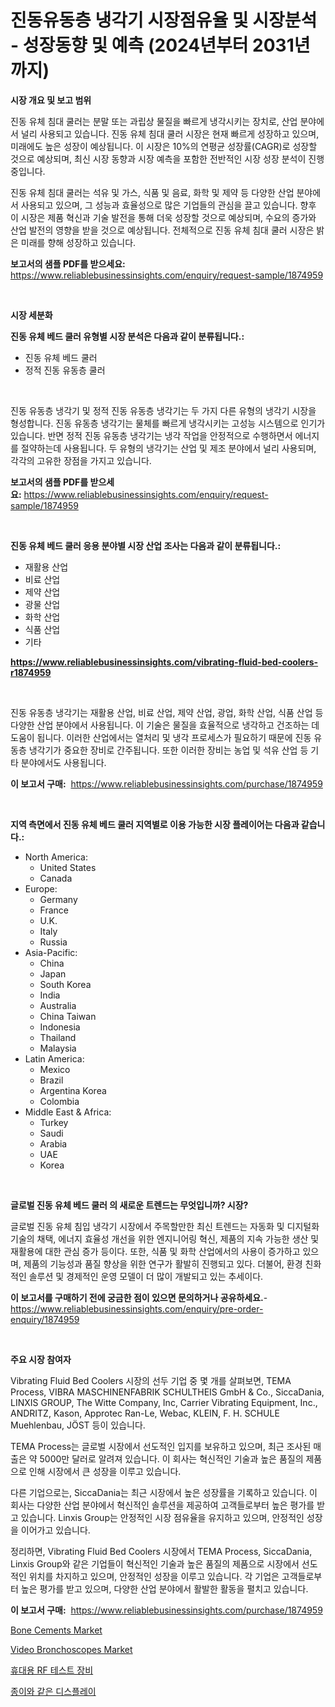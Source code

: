 <p><h1>진동유동층 냉각기 시장점유율 및 시장분석 - 성장동향 및 예측 (2024년부터 2031년까지)</h1></p><p><strong>시장 개요 및 보고 범위</strong></p>
<p><p>진동 유체 침대 쿨러는 분말 또는 과립상 물질을 빠르게 냉각시키는 장치로, 산업 분야에서 널리 사용되고 있습니다. 진동 유체 침대 쿨러 시장은 현재 빠르게 성장하고 있으며, 미래에도 높은 성장이 예상됩니다. 이 시장은 10%의 연평균 성장률(CAGR)로 성장할 것으로 예상되며, 최신 시장 동향과 시장 예측을 포함한 전반적인 시장 성장 분석이 진행 중입니다.</p><p>진동 유체 침대 쿨러는 석유 및 가스, 식품 및 음료, 화학 및 제약 등 다양한 산업 분야에서 사용되고 있으며, 그 성능과 효율성으로 많은 기업들의 관심을 끌고 있습니다. 향후 이 시장은 제품 혁신과 기술 발전을 통해 더욱 성장할 것으로 예상되며, 수요의 증가와 산업 발전의 영향을 받을 것으로 예상됩니다. 전체적으로 진동 유체 침대 쿨러 시장은 밝은 미래를 향해 성장하고 있습니다.</p></p>
<p><strong>보고서의 샘플 PDF를 받으세요:</strong> <a href="https://www.reliablebusinessinsights.com/enquiry/request-sample/1874959">https://www.reliablebusinessinsights.com/enquiry/request-sample/1874959</a></p>
<p>&nbsp;</p>
<p><strong>시장 세분화</strong></p>
<p><strong>진동 유체 베드 쿨러 유형별 시장 분석은 다음과 같이 분류됩니다.:</strong></p>
<p><ul><li>진동 유체 베드 쿨러</li><li>정적 진동 유동층 쿨러</li></ul></p>
<p>&nbsp;</p>
<p><p>진동 유동층 냉각기 및 정적 진동 유동층 냉각기는 두 가지 다른 유형의 냉각기 시장을 형성합니다. 진동 유동층 냉각기는 물체를 빠르게 냉각시키는 고성능 시스템으로 인기가 있습니다. 반면 정적 진동 유동층 냉각기는 냉각 작업을 안정적으로 수행하면서 에너지를 절약하는데 사용됩니다. 두 유형의 냉각기는 산업 및 제조 분야에서 널리 사용되며, 각각의 고유한 장점을 가지고 있습니다.</p></p>
<p><strong>보고서의 샘플 PDF를 받으세요:</strong>&nbsp;<a href="https://www.reliablebusinessinsights.com/enquiry/request-sample/1874959">https://www.reliablebusinessinsights.com/enquiry/request-sample/1874959</a></p>
<p>&nbsp;</p>
<p><strong> 진동 유체 베드 쿨러 응용 분야별 시장 산업 조사는 다음과 같이 분류됩니다.:</strong></p>
<p><ul><li>재활용 산업</li><li>비료 산업</li><li>제약 산업</li><li>광물 산업</li><li>화학 산업</li><li>식품 산업</li><li>기타</li></ul></p>
<p><strong><a href="https://www.reliablebusinessinsights.com/vibrating-fluid-bed-coolers-r1874959">https://www.reliablebusinessinsights.com/vibrating-fluid-bed-coolers-r1874959</a></strong></p>
<p>&nbsp;</p>
<p><p>진동 유동층 냉각기는 재활용 산업, 비료 산업, 제약 산업, 광업, 화학 산업, 식품 산업 등 다양한 산업 분야에서 사용됩니다. 이 기술은 물질을 효율적으로 냉각하고 건조하는 데 도움이 됩니다. 이러한 산업에서는 열처리 및 냉각 프로세스가 필요하기 때문에 진동 유동층 냉각기가 중요한 장비로 간주됩니다. 또한 이러한 장비는 농업 및 석유 산업 등 기타 분야에서도 사용됩니다.</p></p>
<p><strong>이 보고서 구매:</strong>&nbsp; <a href="https://www.reliablebusinessinsights.com/purchase/1874959">https://www.reliablebusinessinsights.com/purchase/1874959</a></p>
<p>&nbsp;</p>
<p><strong>지역 측면에서 진동 유체 베드 쿨러 지역별로 이용 가능한 시장 플레이어는 다음과 같습니다.:</strong></p>
<p><ul>
    <li>
        North America:
        <ul>
            <li>United States</li>
            <li>Canada</li>
        </ul>
    </li>
    <li>
        Europe:
        <ul>
            <li>Germany</li>
            <li>France</li>
            <li>U.K.</li>
            <li>Italy</li>
            <li>Russia</li>
        </ul>
    </li>
    <li>
        Asia-Pacific:
        <ul>
            <li>China</li>
            <li>Japan</li>
            <li>South Korea</li>
            <li>India</li>
            <li>Australia</li>
            <li>China Taiwan</li>
            <li>Indonesia</li>
            <li>Thailand</li>
            <li>Malaysia</li>
        </ul>
    </li>
    <li>
        Latin America:
        <ul>
            <li>Mexico</li>
            <li>Brazil</li>
            <li>Argentina Korea</li>
            <li>Colombia</li>
        </ul>
    </li>
    <li>
        Middle East & Africa:
        <ul>
            <li>Turkey</li>
            <li>Saudi</li>
            <li>Arabia</li>
            <li>UAE</li>
            <li>Korea</li>
        </ul>
    </li>
    </ul></p>
<p>&nbsp;</p>
<p><strong>글로벌 진동 유체 베드 쿨러 의 새로운 트렌드는 무엇입니까? 시장?</strong></p>
<p><p>글로벌 진동 유체 침입 냉각기 시장에서 주목할만한 최신 트렌드는 자동화 및 디지털화 기술의 채택, 에너지 효율성 개선을 위한 엔지니어링 혁신, 제품의 지속 가능한 생산 및 재활용에 대한 관심 증가 등이다. 또한, 식품 및 화학 산업에서의 사용이 증가하고 있으며, 제품의 기능성과 품질 향상을 위한 연구가 활발히 진행되고 있다. 더불어, 환경 친화적인 솔루션 및 경제적인 운영 모델이 더 많이 개발되고 있는 추세이다.</p></p>
<p><strong>이 보고서를 구매하기 전에 궁금한 점이 있으면 문의하거나 공유하세요.</strong>- <a href="https://www.reliablebusinessinsights.com/enquiry/pre-order-enquiry/1874959">https://www.reliablebusinessinsights.com/enquiry/pre-order-enquiry/1874959</a></p>
<p>&nbsp;</p>
<p><strong>주요 시장 참여자</strong></p>
<p><p>Vibrating Fluid Bed Coolers 시장의 선두 기업 중 몇 개를 살펴보면, TEMA Process, VIBRA MASCHINENFABRIK SCHULTHEIS GmbH & Co., SiccaDania, LINXIS GROUP, The Witte Company, Inc, Carrier Vibrating Equipment, Inc., ANDRITZ, Kason, Approtec Ran-Le, Webac, KLEIN, F. H. SCHULE Muehlenbau, JÖST 등이 있습니다.</p><p>TEMA Process는 글로벌 시장에서 선도적인 입지를 보유하고 있으며, 최근 조사된 매출은 약 5000만 달러로 알려져 있습니다. 이 회사는 혁신적인 기술과 높은 품질의 제품으로 인해 시장에서 큰 성장을 이루고 있습니다.</p><p>다른 기업으로는, SiccaDania는 최근 시장에서 높은 성장률을 기록하고 있습니다. 이 회사는 다양한 산업 분야에서 혁신적인 솔루션을 제공하여 고객들로부터 높은 평가를 받고 있습니다. Linxis Group는 안정적인 시장 점유율을 유지하고 있으며, 안정적인 성장을 이어가고 있습니다.</p><p>정리하면, Vibrating Fluid Bed Coolers 시장에서 TEMA Process, SiccaDania, Linxis Group와 같은 기업들이 혁신적인 기술과 높은 품질의 제품으로 시장에서 선도적인 위치를 차지하고 있으며, 안정적인 성장을 이루고 있습니다. 각 기업은 고객들로부터 높은 평가를 받고 있으며, 다양한 산업 분야에서 활발한 활동을 펼치고 있습니다.</p></p>
<p><strong>이 보고서 구매:</strong>&nbsp;&nbsp;<a href="https://www.reliablebusinessinsights.com/purchase/1874959">https://www.reliablebusinessinsights.com/purchase/1874959</a></p>
<p><p><a href="https://www.linkedin.com/pulse/bone-cements-market-share-evolution-growth-trends-2024-2031-uziee?trackingId=akEuQSJqI1B4Zbr90lMAgA%3D%3D">Bone Cements Market</a></p><p><a href="https://www.linkedin.com/pulse/video-bronchoscopes-market-outlook-industry-overview-forecast-afofe?trackingId=fbIMJMb3Iz84KhR%2F%2Bz0xHA%3D%3D">Video Bronchoscopes Market</a></p><p><a href="https://medium.com/@cierrahayes645/%ED%9C%B4%EB%8C%80%EC%9A%A9-rf-%ED%85%8C%EC%8A%A4%ED%8A%B8-%EC%9E%A5%EB%B9%84-%EC%8B%9C%EC%9E%A5-%EC%8B%9C%EC%9E%A5-cagr-%EC%8B%9C%EC%9E%A5-%EB%8F%99%ED%96%A5-%EB%B0%8F-%EC%84%B1%EC%9E%A5-%EC%A0%84%EB%9E%B5%EC%97%90-%EB%8C%80%ED%95%9C-%ED%86%B5%EC%B0%B0%EB%A0%A5-52cf1604af3d">휴대용 RF 테스트 장비</a></p><p><a href="https://medium.com/@emmettsaynford43546/%EC%A2%85%EC%9D%B4%EC%B2%98%EB%9F%BC-%EC%83%9D%EA%B2%BC%EC%A7%80%EB%A7%8C-%ED%99%94%EB%A9%B4%EC%9D%B8-%EB%94%94%EC%8A%A4%ED%94%8C%EB%A0%88%EC%9D%B4-%EC%8B%9C%EC%9E%A5-%EB%8F%99%ED%96%A5%EA%B3%BC-2024-2031%EB%85%84-%EA%B8%B0%EA%B0%84%EC%9D%84-%EC%9C%84%ED%95%9C-%EC%8B%9C%EC%9E%A5-%EB%B6%84%EC%84%9D%EC%9D%84-%EC%98%88%EC%B8%A1%ED%95%A9%EB%8B%88%EB%8B%A4-5eb20272d035">종이와 같은 디스플레이</a></p></p>